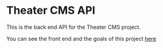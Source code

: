 # Theater CMS API

This is the back end API for the Theater CMS project.

You can see the front end and the goals of this project [here](https://github.com/Sutherlandon/theater-cms)
